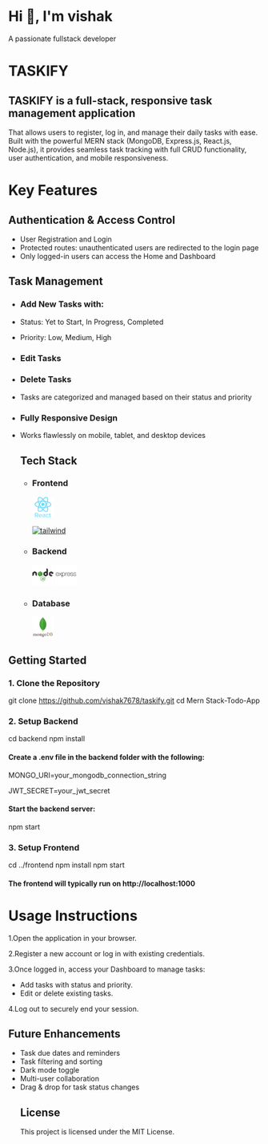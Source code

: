  # Hi 👋, I'm vishak
 A passionate fullstack developer
# TASKIFY
## TASKIFY is a full-stack, responsive task management application 
That allows users to register, log in, and manage their daily tasks with ease.
Built with the powerful MERN stack (MongoDB, Express.js, React.js, Node.js),
it provides seamless task tracking with full CRUD functionality, user authentication,
and mobile responsiveness.

# Key Features
## Authentication & Access Control
- User Registration and Login
- Protected routes: unauthenticated users are redirected to the login page
- Only logged-in users can access the Home and Dashboard
## Task Management
- ### Add New Tasks with:
- Status: Yet to Start, In Progress, Completed
- Priority: Low, Medium, High
- ### Edit Tasks
- ### Delete Tasks
- Tasks are categorized and managed based on their status and priority

- ###  Fully Responsive Design
- Works flawlessly on mobile, tablet, and desktop devices
  ## Tech Stack
  
  - ### Frontend
      <p><a target="_blank" href="https://raw.githubusercontent.com/devicons/devicon/master/icons/react/react-original-wordmark.svg" style="display: inline-block;"><img          src="https://raw.githubusercontent.com/devicons/devicon/master/icons/react/react-original-wordmark.svg" alt="react" width="42" height="42" /></a></p>
     <p><a target="_blank" href="https://www.vectorlogo.zone/logos/tailwindcss/tailwindcss-icon.svg" style="display: inline-block;"><img src="https://www.vectorlogo.zone/logos/tailwindcss/tailwindcss-icon.svg" alt="tailwind" width="42" height="42" /></a></p>


  - ### Backend
      <p><a target="_blank" href="https://raw.githubusercontent.com/devicons/devicon/master/icons/nodejs/nodejs-original-wordmark.svg" style="display: inline-block;"><img src="https://raw.githubusercontent.com/devicons/devicon/master/icons/nodejs/nodejs-original-wordmark.svg" alt="nodejs" width="42" height="42" /></a>
      <a target="_blank" href="https://raw.githubusercontent.com/devicons/devicon/master/icons/express/express-original-wordmark.svg" style="display: inline-block;"><img src="https://raw.githubusercontent.com/devicons/devicon/master/icons/express/express-original-wordmark.svg" alt="express" width="42" height="42" /></a></p>

  - ### Database
      <p><a target="_blank" href="https://raw.githubusercontent.com/devicons/devicon/master/icons/mongodb/mongodb-original-wordmark.svg" style="display: inline-block;"><img src="https://raw.githubusercontent.com/devicons/devicon/master/icons/mongodb/mongodb-original-wordmark.svg" alt="mongodb" width="42" height="42" /></a></p>

## Getting Started
### 1. Clone the Repository
git clone https://github.com/vishak7678/taskify.git
cd Mern Stack-Todo-App
### 2. Setup Backend
cd backend
npm install
#### Create a .env file in the backend folder with the following:
MONGO_URI=your_mongodb_connection_string

JWT_SECRET=your_jwt_secret
#### Start the backend server:
npm start
### 3. Setup Frontend
cd ../frontend
npm install
npm start
#### The frontend will typically run on http://localhost:1000
# Usage Instructions
1.Open the application in your browser.

2.Register a new account or log in with existing credentials.

3.Once logged in, access your Dashboard to manage tasks:
- Add tasks with status and priority.
- Edit or delete existing tasks.
  
4.Log out to securely end your session.
## Future Enhancements
- Task due dates and reminders
- Task filtering and sorting
- Dark mode toggle
- Multi-user collaboration
- Drag & drop for task status changes
  ## License
  This project is licensed under the MIT License.





